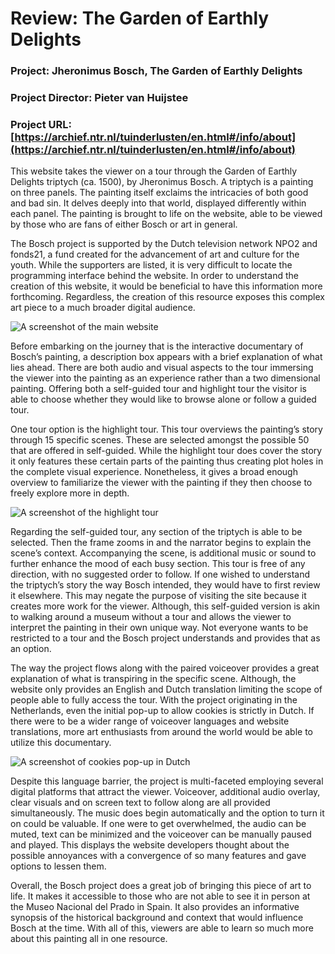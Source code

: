 # Review: The Garden of Earthly Delights

### Project: Jheronimus Bosch, The Garden of Earthly Delights

### Project Director: Pieter van Huijstee

### Project URL: [https://archief.ntr.nl/tuinderlusten/en.html#/info/about](https://archief.ntr.nl/tuinderlusten/en.html#/info/about)

This website takes the viewer on a tour through the Garden of Earthly Delights triptych (ca. 1500), by Jheronimus Bosch. A triptych is a painting on three panels. The painting itself exclaims the intricacies of both good and bad sin. It delves deeply into that world, displayed differently within each panel. The painting is brought to life on the website, able to be viewed by those who are fans of either Bosch or art in general. 

The Bosch project is supported by the Dutch television network NPO2 and fonds21, a fund created for the advancement of art and culture for the youth. While the supporters are listed, it is very difficult to locate the programming interface behind the website. In order to understand the creation of this website, it would be beneficial to have this information more forthcoming. Regardless, the creation of this resource exposes this complex art piece to a much broader digital audience.

![A screenshot of the main website](https://meganednie.github.io/English-350/images/Photo1.png)

Before embarking on the journey that is the interactive documentary of Bosch’s painting, a description box appears with a brief explanation of what lies ahead. There are both audio and visual aspects to the tour immersing the viewer into the painting as an experience rather than a two dimensional painting. Offering both a self-guided tour and highlight tour the visitor is able to choose whether they would like to browse alone or follow a guided tour.

One tour option is the highlight tour. This tour overviews the painting’s story through 15 specific scenes. These are selected amongst the possible 50  that are offered in self-guided. While the highlight tour does cover the story it only features these certain parts of the painting thus creating plot holes in the complete visual experience. Nonetheless, it gives a broad enough overview to familiarize the viewer with the painting if they then choose to freely explore more in depth. 

![A screenshot of the highlight tour](https://meganednie.github.io/English-350/images/Photo2.png)

Regarding the self-guided tour, any section of the triptych is able to be selected. Then the frame zooms in and the narrator begins to explain the scene’s context. Accompanying the scene, is additional music or sound to further enhance the mood of each busy section. This tour is free of any direction, with no suggested order to follow. If one wished to understand the triptych’s story the way Bosch intended, they would have to first review it elsewhere. This may negate the purpose of visiting the site because it creates more work for the viewer. Although, this self-guided version is akin to walking around a museum without a tour and allows the viewer to interpret the painting in their own unique way. Not everyone wants to be restricted to a tour and the Bosch project understands and provides that as an option.

The way the project flows along with the paired voiceover provides a great explanation of what is transpiring in the specific scene. Although, the website only provides an English and Dutch translation limiting the scope of people able to fully access the tour. With the project originating in the Netherlands, even the initial pop-up to allow cookies is strictly in Dutch. If there were to be a wider range of voiceover languages and website translations, more art enthusiasts from around the world would be able to utilize this documentary. 

![A screenshot of cookies pop-up in Dutch](https://meganednie.github.io/English-350/images/Photo3.png)

Despite this language barrier, the project is multi-faceted employing several digital platforms that attract the viewer. Voiceover, additional audio overlay, clear visuals and on screen text to follow along are all provided simultaneously. The music does begin automatically and the option to turn it on could be valuable. If one were to get overwhelmed, the audio can be muted, text can be minimized and the voiceover can be manually paused and played. This displays the website developers thought about the possible annoyances with a convergence of so many features and gave options to lessen them.

Overall, the Bosch project does a great job of bringing this piece of art to life. It makes it accessible to those who are not able to see it in person at the Museo Nacional del Prado in Spain. It also provides an informative synopsis of the historical background and context that would influence Bosch at the time. With all of this, viewers are able to learn so much more about this painting all in one resource. 
